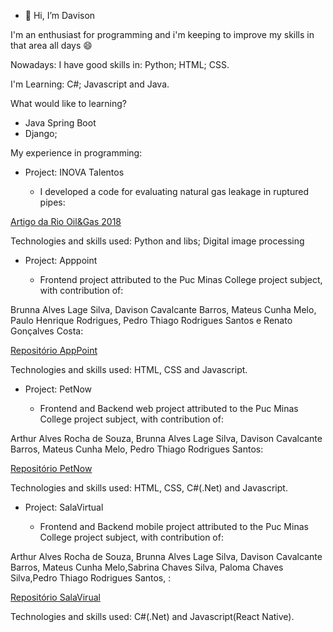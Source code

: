 - 👋 Hi, I’m Davison

I'm an enthusiast for programming and i'm keeping to improve my skills in that area all days :smile: 

Nowadays:
I have good skills in: Python; HTML; CSS.

I'm Learning: C#; Javascript and Java.

What would like to learning?
  - Java Spring Boot
  - Django;

My experience in programming:

  - Project: INOVA Talentos
  
    - I developed a code for evaluating natural gas leakage in ruptured pipes:  
 
 [Artigo da Rio Oil&Gas 2018](https://stt.ibp.org.br/eventos/2018/riooil2018/pdfs/Riooil2018_1574_201806131304fm_3810_00_formato.docx)
 
Technologies and skills used: Python and libs; Digital image processing

  - Project: Apppoint
  
    - Frontend project attributed to the Puc Minas College project subject, with contribution of: 
    
Brunna Alves Lage Silva, Davison Cavalcante Barros, Mateus Cunha Melo, Paulo Henrique Rodrigues, Pedro Thiago Rodrigues Santos e Renato Gonçalves Costa: 

[Repositório AppPoint](https://icei-puc-minas-pmv-ads.github.io/pmv-ads-2021-2-e1-proj-web-t7-ads_2021_02_e1_grupo_3_consultas-1/)

Technologies and skills used: HTML, CSS and Javascript.

  - Project: PetNow
  
    - Frontend and Backend web project attributed to the Puc Minas College project subject, with contribution of:
    
Arthur Alves Rocha de Souza, Brunna Alves Lage Silva, Davison Cavalcante Barros, Mateus Cunha Melo, Pedro Thiago Rodrigues Santos: 
 
[Repositório PetNow](https://github.com/dcbarros/pmv-ads-2022-1-e2-proj-int-t3-adotar-pets)
 
Technologies and skills used: HTML, CSS, C#(.Net) and Javascript. 

  - Project: SalaVirtual
  
    - Frontend and Backend mobile project attributed to the Puc Minas College project subject, with contribution of:
    
Arthur Alves Rocha de Souza, Brunna Alves Lage Silva, Davison Cavalcante Barros, Mateus Cunha Melo,Sabrina Chaves Silva, Paloma Chaves Silva,Pedro Thiago Rodrigues Santos, : 
 
[Repositório SalaVirual](https://github.com/dcbarros/pmv-ads-2022-2-e3-proj-mov-t1-time-4-sala-virtual)
 
Technologies and skills used: C#(.Net) and Javascript(React Native). 


